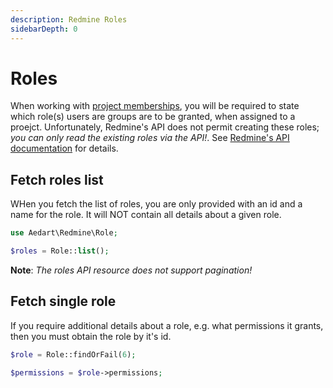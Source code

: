 ```yaml
---
description: Redmine Roles
sidebarDepth: 0
---
```


# Roles

When working with [project memberships](./memberships.md), you will be required to state which role(s) users are groups are to be granted, when assigned to a proejct.
Unfortunately, Redmine's API does not permit creating these roles; _you can only read the existing roles via the API!_.
See [Redmine's API documentation](https://www.redmine.org/projects/redmine/wiki/Rest_Roles) for details.

## Fetch roles list

WHen you fetch the list of roles, you are only provided with an id and a name for the role. It will NOT contain all details about a given role.

```php
use Aedart\Redmine\Role;

$roles = Role::list(); 
```

**Note**: _The roles API resource does not support pagination!_

## Fetch single role

If you require additional details about a role, e.g. what permissions it grants, then you must obtain the role by it's id.

```php
$role = Role::findOrFail(6);

$permissions = $role->permissions;
```